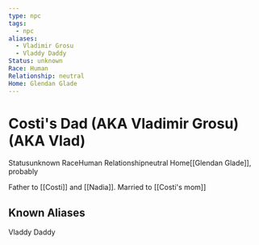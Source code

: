 ```yaml
---
type: npc
tags:
  - npc
aliases:
  - Vladimir Grosu
  - Vladdy Daddy
Status: unknown
Race: Human
Relationship: neutral
Home: Glendan Glade
---
```


# Costi's Dad (AKA Vladimir Grosu) (AKA Vlad)

<span class="dataview inline-field"><span class="inline-field-key">Status</span><span class="inline-field-value">unknown</span></span>
<span class="dataview inline-field"><span class="inline-field-key">Race</span><span class="inline-field-value">Human</span></span>
<span class="dataview inline-field"><span class="inline-field-key">Relationship</span><span class="inline-field-value">neutral</span></span>
<span class="dataview inline-field"><span class="inline-field-key">Home</span><span class="inline-field-value">[[Glendan Glade]]</span></span>, probably

Father to [[Costi]] and [[Nadia]].
Married to [[Costi's mom]]

## Known Aliases
Vladdy Daddy